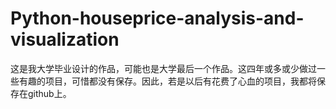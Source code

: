 # Python-houseprice-analysis-and-visualization
这是我大学毕业设计的作品，可能也是大学最后一个作品。这四年或多或少做过一些有趣的项目，可惜都没有保存。因此，若是以后有花费了心血的项目，我都将保存在github上。
